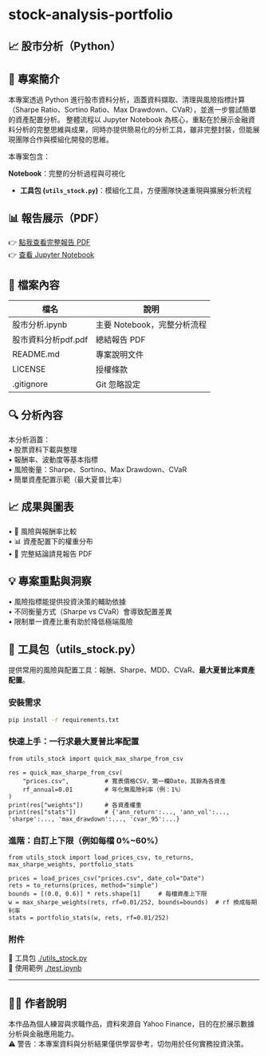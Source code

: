 # stock-analysis-portfolio
## 📈 股市分析（Python）

## 🧾 專案簡介  
本專案透過 Python 進行股市資料分析，涵蓋資料擷取、清理與風險指標計算（Sharpe Ratio、Sortino Ratio、Max Drawdown、CVaR），並進一步嘗試簡單的資產配置分析。
整體流程以 Jupyter Notebook 為核心，重點在於展示金融資料分析的完整思維與成果，同時亦提供簡易化的分析工具，雖非完整封裝，但能展現團隊合作與模組化開發的思維。

本專案包含：

**Notebook**：完整的分析過程與可視化
- **工具包 (`utils_stock.py`)**：模組化工具，方便團隊快速重現與擴展分析流程

## 📊 報告展示（PDF）  
👉 [點我查看完整報告 PDF](股市資料分析pdf.pdf)  
👉 [查看 Jupyter Notebook](股市分析.ipynb) 


## 📁 檔案內容  

| 檔名                  | 說明                                   |
|-----------------------|--------------------------------------|
| 股市分析.ipynb        | 主要 Notebook，完整分析流程            |
| 股市資料分析pdf.pdf    | 總結報告 PDF                          |
| README.md             | 專案說明文件                          |
| LICENSE               | 授權條款                              |
| .gitignore            | Git 忽略設定                          |

## 🔍 分析內容  
本分析涵蓋：  
•	股票資料下載與整理  
•	報酬率、波動度等基本指標  
•	風險衡量：Sharpe、Sortino、Max Drawdown、CVaR  
•	簡單資產配置示範（最大夏普比率）  

## 📈 成果與圖表  
•	🎯 風險與報酬率比較  
•	📊 資產配置下的權重分布  
•	📄 完整結論請見報告 PDF  

## 💡 專案重點與洞察  
•	風險指標能提供投資決策的輔助依據  
•	不同衡量方式（Sharpe vs CVaR）會導致配置差異  
•	限制單一資產比重有助於降低極端風險  


## 🧰 工具包（utils_stock.py）

提供常用的風險與配置工具：報酬、Sharpe、MDD、CVaR、**最大夏普比率資產配置**。

### 安裝需求
```bash
pip install -r requirements.txt
```
### 快速上手：一行求最大夏普比率配置
```
from utils_stock import quick_max_sharpe_from_csv

res = quick_max_sharpe_from_csv(
    "prices.csv",          # 寬表價格CSV，第一欄Date，其餘為各資產
    rf_annual=0.01         # 年化無風險利率（例：1%）
)
print(res["weights"])      # 各資產權重
print(res["stats"])        # {'ann_return':..., 'ann_vol':..., 'sharpe':..., 'max_drawdown':..., 'cvar_95':...}
```

### 進階：自訂上下限（例如每檔 0%~60%）
```
from utils_stock import load_prices_csv, to_returns, max_sharpe_weights, portfolio_stats

prices = load_prices_csv("prices.csv", date_col="Date")
rets = to_returns(prices, method="simple")
bounds = [(0.0, 0.6)] * rets.shape[1]     # 每檔資產上下限
w = max_sharpe_weights(rets, rf=0.01/252, bounds=bounds)  # rf 換成每期利率
stats = portfolio_stats(w, rets, rf=0.01/252)

```
### 附件
🔧 工具包 [./utils_stock.py](./utils_stock.py)  
🔎 使用範例 [./test.ipynb](./test.ipynb)

________________________________________  
## 🙋‍♂️ 作者說明  
本作品為個人練習與求職作品，資料來源自 Yahoo Finance，目的在於展示數據分析與金融應用能力。  
⚠️ 警告：本專案資料與分析結果僅供學習參考，切勿用於任何實務投資決策。  
